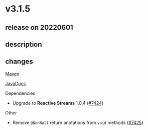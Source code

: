 # v3.1.5

## release on 20220601

## description

## changes

<a href="http://search.maven.org/#artifactdetails%7Cio.reactivex.rxjava3%7Crxjava%7C3.1.5%7C" rel="nofollow">Maven</a>

<a href="http://reactivex.io/RxJava/3.x/javadoc/3.1.5" rel="nofollow">JavaDocs</a>

Dependencies

* Upgrade to <strong>Reactive Streams</strong> 1.0.4 (<a href="https://github.com/ReactiveX/RxJava/issues/7424" data-hovercard-type="pull_request" data-hovercard-url="/ReactiveX/RxJava/pull/7424/hovercard">#7424</a>)

Other

* Remove <code>@NonNull</code> return anotations from <code>void</code> methods (<a href="https://github.com/ReactiveX/RxJava/issues/7425" data-hovercard-type="pull_request" data-hovercard-url="/ReactiveX/RxJava/pull/7425/hovercard">#7425</a>)

